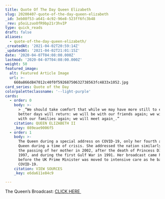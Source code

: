 ```yaml
---
title: Quote Of The Day Queen Elizabeth
slug: 20200407-quote-of-the-day-queen-elizabeth
_id: 3eb08f53-a641-4c92-96e8-523ff6fc3b48
_rev: p5oiLzuoOfR9bp21r3hvIP
type: quick_reads
draft: false
aliases:
  - quote-of-the-day-queen-elizabeth/
_createdAt: '2021-04-02T20:59:14Z'
_updatedAt: '2021-04-02T21:01:15Z'
date: '2020-04-07T04:08:00.000Z'
lastmod: '2020-04-07T04:08:00.000Z'
weight: 50
featured_image:
  alt: Featured Article Image
  url: >-
    660a866d847012c40f0f59268750632738563fc4833x1052.jpg
card_series: Quote of the Day
colorpaletteclassname: '--light-purple'
cards:
  - order: 0
    body: >-
      > _“We should take comfort that while we may have more still to endure,
      better days will return: we will be with our friends again; we will be
      with our families again; we will meet again_.”
    citation: QUEEN ELIZABETH II
    _key: 089eae9006f5
  - order: 1
    body: >-
      The Queen during a special address on COVID-19, only her fourth address as
      Queen during a time of crisis. She addressed the nation similarly after
      the passing of her mother in 2002, after the death of Princess Diana in
      1997, and during the first Gulf War in 1991. Her broadcast came hours
      before the UK Prime Minister was moved to intensive care as he battles
      COVID-19.
    citation: VIEW SOURCES
    _key: e6da611e84c9

---
```

The Queen’s Broadcast: [CLICK HERE ](https://www.royal.uk/queens-broadcast-uk-and-commonwealth%20%20%20%20)
